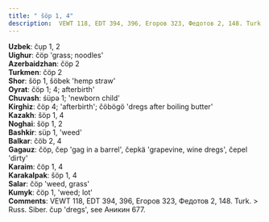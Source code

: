 ```yaml
---
title: " šöp 1, 4"
description:  VEWT 118, EDT 394, 396, Егоров 323, Федотов 2, 148. Turk. > Russ. Siber. čup 'dregs', see Аникин 677.
---
```


<strong>Uzbek</strong>:  čụp 1, 2<br>
<strong>Uighur</strong>:  čöp 'grass; noodles'<br>
<strong>Azerbaidzhan</strong>:  čöp 2<br>
<strong>Turkmen</strong>:  čöp 2<br>
<strong>Shor</strong>:  šöp 1, šöbek 'hemp straw'<br>
<strong>Oyrat</strong>:  čöp 1; 4; afterbirth'<br>
<strong>Chuvash</strong>:  śüpǝ 1; 'newborn child'<br>
<strong>Kirghiz</strong>:  čöp 4; 'afterbirth'; čöbögö 'dregs after boiling butter'<br>
<strong>Kazakh</strong>:  šöp 1, 4<br>
<strong>Noghai</strong>:  šöp 1, 2<br>
<strong>Bashkir</strong>:  süp 1, 'weed'<br>
<strong>Balkar</strong>:  čöb 2, 4<br>
<strong>Gagauz</strong>:  čöp, čep 'gag in a barrel', čepkä 'grapevine, wine dregs', čepel 'dirty'<br>
<strong>Karaim</strong>:  čöp 1, 4<br>
<strong>Karakalpak</strong>:  šöp 1, 4<br>
<strong>Salar</strong>:  čöp 'weed, grass'<br>
<strong>Kumyk</strong>:  čöp 1, 'weed; lot'<br>
<strong>Comments</strong>:  VEWT 118, EDT 394, 396, Егоров 323, Федотов 2, 148. Turk. > Russ. Siber. čup 'dregs', see Аникин 677.<br>


